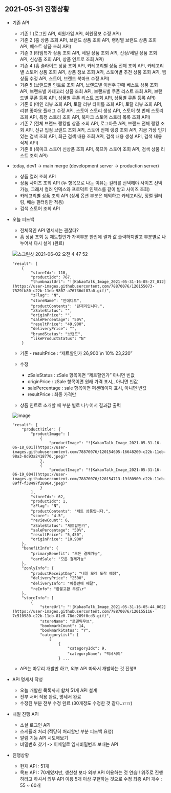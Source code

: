 ## 2021-05-31 진행상황

- 기존 API
    - 기존 1 (로그인 API, 회원가입 API, 회원정보 수정 API)
    - 기존 2 (홈 상품 조회 API, 브랜드 상품 조회 API, 랭킹별 브랜드 상품 조회 API, 베스트 상품 조회 API)
    - 기존 3 (타임특가 상품 조회 API, 세일 상품 조회 API, 신상/세일 상품 조회 API, 신상품 조회 API, 상품 인트로 조회 API)
    - 기존 4 (홈 슬라이드 상품 조회 API, 카테고리별 상품 전체 조회 API, 카테고리별 스토어 상품 조회 API, 상품 정보 조회 API, 스토어별 추천 상품 조회 API, 찜 상품 수정 API, 스토어, 브랜드 북마크 수정 API)
    - 기존 5 (브랜드별 인트로 조회 API, 브랜드별 이번주 판매 베스트 상품 조회 API, 브랜드별 카테고리 상품 조회 API, 브랜드별 쿠폰 리스트 조회 API, 브랜드별 쿠폰 등록 API, 상품별 쿠폰 리스트 조회 API, 상품별 쿠폰 등록 API)
    - 기존 6 (메인 리뷰 조회 API, 토탈 리뷰 타이틀 조회 API, 토탈 리뷰 조회 API, 리뷰 좋아요 플래그 수정 API, 스토어 스토리 생성 API, 스토어 첫 번째 스토리 조회 API, 특정 스토리 조회 API, 북마크 스토어 스토리 목록 조회 API)
    - 기존 7 (전체 브랜드 랭킹별 상품 조회 API, 로그아웃 API, 브랜드 전체 랭킹 조회 API, 신규 입점 브랜드 조회 API, 스토어 전체 랭킹 조회 API, 지금 가장 인기있는 검색 조회 API, 최근 검색 내용 조회 API, 검색 내용 생성 API, 검색 내용 삭제 API)
    - 기존 8 (북마크 스토어 신상품 조회 API, 북므카 스토어 조회 API, 검색 상품 리스트 조회 API)

- today, dev1 -> main merge (development server -> production server)
    - 상품 컬러 조회 API
    - 상품 사이즈 조회 API (두 항목으로 나눈 이유는 컬러를 선택해야 사이즈 선택 가능, 그래서 컬러 인덱스와 프로덕트 인덱스를 같이 받고 사이즈 조회)
    - 카테고리별 상품 조회 API (상세 옵션 부분은 제외하고 카테고리랑, 정렬 필터링, 배송 필터링만 적용)
    - 검색 스토어 조회 API

- 오늘 피드백
    - 전체적인 API 명세서는 괜찮다?
    - 홈 상품 조회 등 제트할인가 가격부분 한번에 결과 값 출력하지말고 부분별로 나누어서 다시 설계 (완료)

    ![스크린샷 2021-06-02 오전 4 47 52](https://user-images.githubusercontent.com/78870076/120384632-5d549380-c361-11eb-9451-f20ffb1796c9.png)
    ```
    "result": [
        {
            "storeIdx": 110,
            "productIdx": 767,
            "thumbnailUrl": "![KakaoTalk_Image_2021-05-31-16-05-27_012](https://user-images.githubusercontent.com/78870076/120155073-7529fb80-c22b-11eb-9807-a76736df87a0.gif)",
            "zFlag": "N",
            "storeName": "언에디트",
            "productContents": "란제리입니다.",
            "zSaleStatus": "",
            "originPrice": "",
            "salePercentage": "50%",
            "resultPrice": "49,900",
            "deliveryPrice": "",
            "brandStatus": "브랜드",
            "likeProductStatus": "N"
        }
    ```

    - 기존 - resultPrice : “제트할인가 26,900 \n 10% 23,220”
    - 수정
        - zSaleStatus : zSale 항목이면 “제트할인가” 아니면 빈값
        - originPrice : zSale 항목이면 원래 가격 표시,, 아니면 빈값
        - salePercentage : sale 항목이면 퍼센테이지 표시, 아니면 빈값
        - resultPrice : 최종 가격만

    - 상품 인트로 소개할 때 부분 별로 나누어서 결과값 출력
    
    ![image](https://user-images.githubusercontent.com/78870076/120384988-d48a2780-c361-11eb-93df-1839165595d1.png)

    ```
    "result": {
        "productTitle": {
            "productImage": [
                {
                    "productImage": "![KakaoTalk_Image_2021-05-31-16-06-18_001](https://user-images.githubusercontent.com/78870076/120154695-16648200-c22b-11eb-98a3-8d93a2418770.jpeg)"
                },
                {
                    "productImage": "![KakaoTalk_Image_2021-05-31-16-06-19_004](https://user-images.githubusercontent.com/78870076/120154713-19f80900-c22b-11eb-89ff-f38497f28964.jpeg)"
                }
            ],
            "storeIdx": 62,
            "productIdx": 1,
            "zFlag": "N",
            "productContents": "세트 상품입니다.",
            "score": "4.5",
            "reviewCount": 6,
            "zSaleStatus": "제트할인가",
            "salePercentage": "50%",
            "resultPrice": "5,450",
            "originPrice": "10,900"
        },
        "benefitInfo": {
            "primaryBenefit": "모든 결제가능",
            "cardSale": "모든 결제가능"
        },
        "zonlyInfo": {
            "productReceiptDay": "내일 모레 도착 예정",
            "deliveryPrice": "2500",
            "deliveryInfo": "이틀만에 배달",
            "reInfo": "환불교환 무료\r"
        },
        "storeInfo": [
            {
                "storeUrl": "![KakaoTalk_Image_2021-05-31-16-05-44_002](https://user-images.githubusercontent.com/78870076/120155116-7c510980-c22b-11eb-81e0-78dc289f0cd3.gif)",
                "storeName": "로맨틱무브",
                "bookmarkCount": 14,
                "bookmarkStatus": "Y",
                "categoryList": [
                    [
                        {
                            "categoryIdx": 9,
                            "categoryName": "액세서리"
                        } ...
    ```

    - API는 마무리 개발만 하고, 외부 API 따와서 개발하는 것 진행!!

- API 명세서 작성
    - 오늘 개발한 목록까지 합쳐 51개 API 설계
    - 전부 서버 적용 완료, 명세서 완료
    - 수정된 부분 전부 수정 완료 (30개정도 수정한 것 같다..ㅠㅠ)

- 내일 진행 API
    - 소셜 로그인 API
    - 스케쥴러 처리 (적당히 처리할만 부분 피드백 요청)
    - 알림 기능 API 시도해보기
    - 비밀번호 찾기 -> 이메일로 임시비밀번호 보내는 API

- 진행상황
    - 현재 API : 51개
    - 목표 API : 70개였지만, 생산성 보다 외부 API 이용하는 것 연습!! 위주로 진행하라고 하셔서 외부 API 이용 5개 이상 구현하는 것으로 수정 최종 API 개수 : 55 ~ 60개
